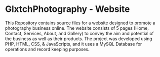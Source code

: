 # GlxtchPhotography - Website

This Repository contains source files for a website designed to promote a photography business online. 
The website consists of 5 pages (Home, Contact, Services, About, and Gallery) to convey the aim and potential of the business as well as their products.
The project was developed using PHP, HTML, CSS, & JavaScripts, and it uses a MySQL Database for operations and record keeping purposes.
